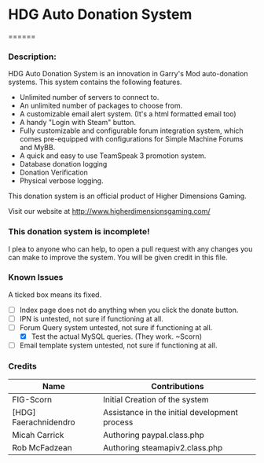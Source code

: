 # HDG Auto Donation System
======

### Description:
HDG Auto Donation System is an innovation in Garry's Mod auto-donation systems. This system contains the following features.

* Unlimited number of servers to connect to.
* An unlimited number of packages to choose from.
* A customizable email alert system. (It's a html formatted email too)
* A handy "Login with Steam" button.
* Fully customizable and configurable forum integration system, which comes pre-equipped with configurations for Simple Machine Forums and MyBB.
* A quick and easy to use TeamSpeak 3 promotion system.
* Database donation logging
* Donation Verification
* Physical verbose logging.

This donation system is an official product of Higher Dimensions Gaming.

Visit our website at http://www.higherdimensionsgaming.com/

### This donation system is incomplete!
I plea to anyone who can help, to open a pull request with any changes you can make to improve the system.
You will be given credit in this file.

### Known Issues
A ticked box means its fixed.
- [ ] Index page does not do anything when you click the donate button.
- [ ] IPN is untested, not sure if functioning at all.
- [ ] Forum Query system untested, not sure if functioning at all.
  - [x] Test the actual MySQL queries. (They work. ~Scorn)
- [ ] Email template system untested, not sure if functioning at all.

### Credits

| Name | Contributions |
| ---------- | ---------- |
| FIG-Scorn | Initial Creation of the system |
| [HDG] Faerachnidendro | Assistance in the initial development process |
| Micah Carrick | Authoring paypal.class.php |
| Rob McFadzean | Authoring steamapiv2.class.php |
